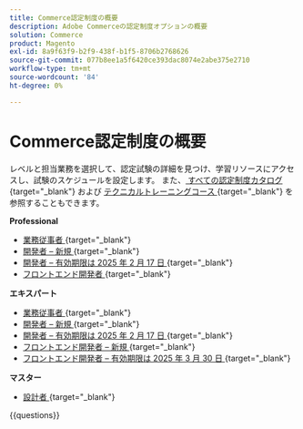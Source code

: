 ```yaml
---
title: Commerce認定制度の概要
description: Adobe Commerceの認定制度オプションの概要
solution: Commerce
product: Magento
exl-id: 8a9f63f9-b2f9-438f-b1f5-8706b2768626
source-git-commit: 077b8ee1a5f6420ce393dac8074e2abe375e2710
workflow-type: tm+mt
source-wordcount: '84'
ht-degree: 0%

---
```


# Commerce認定制度の概要

レベルと担当業務を選択して、認定試験の詳細を見つけ、学習リソースにアクセスし、試験のスケジュールを設定します。 また、[ すべての認定制度カタログ ](https://certification.adobe.com/certifications){target="_blank"} および [ テクニカルトレーニングコース ](https://certification.adobe.com/courses/?/courses){target="_blank"} を参照することもできます。

**Professional**

* [ 業務従事者 ](https://certification.adobe.com/certification/business-practitioner-professional){target="_blank"} <!--AD0-E712-->
* [ 開発者 – 新規 ](https://certification.adobe.com/certification/adobe-commerce-developer-professional-v2){target="_blank"} <!--AD0-E724-->
* [ 開発者 – 有効期限は 2025 年 2 月 17 日 ](https://certification.adobe.com/certification/commerce-developer-professional){target="_blank"} <!--AD0-E717-->
* [ フロントエンド開発者 ](https://certification.adobe.com/certification/front-end-developer-professional){target="_blank"} <!--AD0-E721-->

**エキスパート**

* [ 業務従事者 ](https://certification.adobe.com/certification/adobe-commerce-business-practitioner-expert){target="_blank"} <!--AD0-E708-->
* [ 開発者 – 新規 ](https://certification.adobe.com/certification/adobe-commerce-developer-expert-v2){target="_blank"} <!--AD0-E716-->
* [ 開発者 – 有効期限は 2025 年 2 月 17 日 ](https://certification.adobe.com/certification/adobe-commerce-developer-expert){target="_blank"} <!--AD0-E716-->
* [ フロントエンド開発者 – 新規 ](https://certification.adobe.com/certification/front-end-developer-expert-v2){target="_blank"} <!--AD0-E727-->
* [ フロントエンド開発者 – 有効期限は 2025 年 3 月 30 日 ](https://certification.adobe.com/certification/front-end-developer-expert){target="_blank"} <!--AD0-E720-->

**マスター**

* [ 設計者 ](https://certification.adobe.com/certification/commerce-architect-master){target="_blank"} <!--AD0-E722-->

{{questions}}


